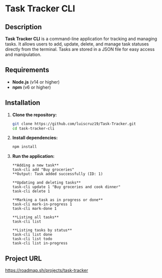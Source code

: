 # Task Tracker CLI

## Description

**Task Tracker CLI** is a command-line application for tracking and managing tasks. It allows users to add, update, delete, and manage task statuses directly from the terminal. Tasks are stored in a JSON file for easy access and manipulation.

## Requirements

- **Node.js** (v14 or higher)
- **npm** (v6 or higher)

## Installation

1. **Clone the repository:**

   ```bash
   git clone https://github.com/luiscruz19/Task-Tracker.git
   cd task-tracker-cli

2. **Install dependencies:**
   ```bash
   npm install
   ```
3. **Run the application:**
   ```
   **Adding a new task**
   task-cli add "Buy groceries"
   **Output: Task added successfully (ID: 1)

   **Updating and deleting tasks**
   task-cli update 1 "Buy groceries and cook dinner"
   task-cli delete 1 

   **Marking a task as in progress or done**
   task-cli mark-in-progress 1
   task-cli mark-done 1

   **Listing all tasks**
   task-cli list

   **Listing tasks by status**
   task-cli list done
   task-cli list todo
   task-cli list in-progress 
   ```


## Project URL
https://roadmap.sh/projects/task-tracker